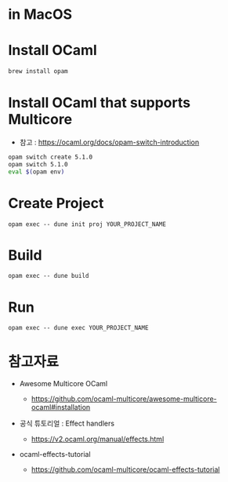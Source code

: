 # in MacOS

# Install OCaml
```zsh
brew install opam
```

# Install  OCaml that supports Multicore 
- 참고 : https://ocaml.org/docs/opam-switch-introduction
<!-- FOR MULTICORE OCAML & Effect Handler -->
```zsh
opam switch create 5.1.0 
opam switch 5.1.0
eval $(opam env)
```

# Create Project

```
opam exec -- dune init proj YOUR_PROJECT_NAME
```

# Build

```
opam exec -- dune build
```

# Run
```
opam exec -- dune exec YOUR_PROJECT_NAME
```

# 참고자료

- Awesome Multicore OCaml
    - https://github.com/ocaml-multicore/awesome-multicore-ocaml#installation

- 공식 튜토리얼 : Effect handlers
    - https://v2.ocaml.org/manual/effects.html

- ocaml-effects-tutorial
    - https://github.com/ocaml-multicore/ocaml-effects-tutorial